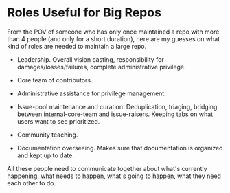 # Roles Useful for Big Repos

From the POV of someone who has only once maintained a repo with more than 4 people (and only for a short duration), here are my guesses on what kind of roles are needed to maintain a large repo.

- Leadership. Overall vision casting, responsibility for damages/losses/failures, complete administrative privilege.

- Core team of contributors.

- Administrative assistance for privilege management.

- Issue-pool maintenance and curation. Deduplication, triaging, bridging between internal-core-team and issue-raisers. Keeping tabs on what users want to see prioritized.

- Community teaching.

- Documentation overseeing. Makes sure that documentation is organized and kept up to date.

All these people need to communicate together about what's currently happening, what needs to happen, what's going to happen, what they need each other to do.